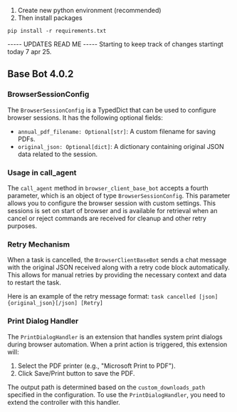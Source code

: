 1. Create new python environment (recommended)
2. Then install packages

```
pip install -r requirements.txt

```

----- UPDATES READ ME -----
Starting to keep track of changes startingt today 7 apr 25.

## Base Bot 4.0.2

### BrowserSessionConfig

The `BrowserSessionConfig` is a TypedDict that can be used to configure browser sessions. It has the following optional fields:

- `annual_pdf_filename: Optional[str]`: A custom filename for saving PDFs.
- `original_json: Optional[dict]`: A dictionary containing original JSON data related to the session.

### Usage in call_agent

The `call_agent` method in `browser_client_base_bot` accepts a fourth parameter, which is an object of type `BrowserSessionConfig`. This parameter allows you to configure the browser session with custom settings. This sessions is set on start of browser and is available for retrieval when an cancel or reject commands are received for cleanup and other retry purposes.

### Retry Mechanism
When a task is cancelled, the `BrowserClientBaseBot` sends a chat message with the original JSON received along with a retry code block automatically. This allows for manual retries by providing the necessary context and data to restart the task.

Here is an example of the retry message format:
``task cancelled [json]{original_json}[/json] [Retry]``

### Print Dialog Handler

The `PrintDialogHandler` is an extension that handles system print dialogs during browser automation. When a print action is triggered, this extension will:

1. Select the PDF printer (e.g., "Microsoft Print to PDF").
2. Click Save/Print button to save the PDF.

The output path is determined based on the `custom_downloads_path` specified in the configuration. To use the `PrintDialogHandler`, you need to extend the controller with this handler. 


